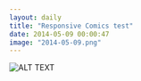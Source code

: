 ```yaml
---
layout: daily
title: "Responsive Comics test"
date: 2014-05-09 00:00:47
image: "2014-05-09.png"
---
```

![ALT TEXT](https://googledrive.com/host/0ByIkHCCiTbRvcWdtdGQ2ZjFjcTA/placeholder-comic.png)

